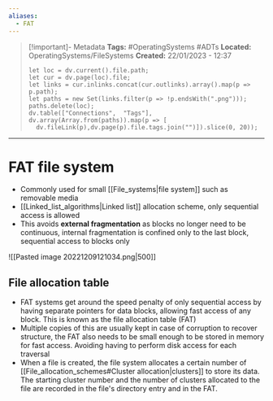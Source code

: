 ```yaml
---
aliases:
  - FAT
---
```

> [!important]- Metadata
> **Tags:** #OperatingSystems #ADTs 
> **Located:** OperatingSystems/FileSystems
> **Created:** 22/01/2023 - 12:37
> ```dataviewjs
>let loc = dv.current().file.path;
>let cur = dv.page(loc).file;
>let links = cur.inlinks.concat(cur.outlinks).array().map(p => p.path);
>let paths = new Set(links.filter(p => !p.endsWith(".png")));
>paths.delete(loc);
>dv.table(["Connections",  "Tags"], dv.array(Array.from(paths)).map(p => [
>   dv.fileLink(p),dv.page(p).file.tags.join("")]).slice(0, 20));
> ```

___
# FAT file system
- Commonly used for small [[File_systems|file system]] such as removable media
- [[Linked_list_algorithms|Linked list]] allocation scheme, only sequential access is allowed
- This avoids **external fragmentation** as blocks no longer need to be continuous, internal fragmentation is confined only to the last block, sequential access to blocks only

![[Pasted image 20221209121034.png|500]]
## File allocation table
- FAT systems get around the speed penalty of only sequential access by having separate pointers for data blocks, allowing fast access of any block. This is known as the file allocation table (FAT)
- Multiple copies of this are usually kept in case of corruption to recover structure, the FAT also needs to be small enough to be stored in memory for fast access. Avoiding having to perform disk access for each traversal
- When a file is created, the file system allocates a certain number of [[File_allocation_schemes#Cluster allocation|clusters]] to store its data. The starting cluster number and the number of clusters allocated to the file are recorded in the file's directory entry and in the FAT.
